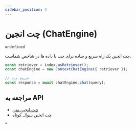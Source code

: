 ```yaml
---
sidebar_position: 4
---
```


# چت انجین (ChatEngine)

`undefined`

چت انجین یک راه سریع و ساده برای چت با داده ها در شاخص شماست.

```typescript
const retriever = index.asRetriever();
const chatEngine = new ContextChatEngine({ retriever });

// شروع چت
const response = await chatEngine.chat(query);
```

## مراجعه به API

- [چت انجین متن](../../api/classes/ContextChatEngine.md)
- [چت انجین سوال کوتاه](../../api/classes/ContextChatEngine.md)

"
